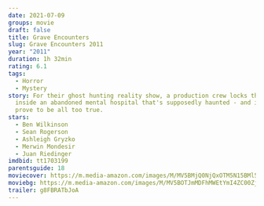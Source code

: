 ```yaml
---
date: 2021-07-09
groups: movie
draft: false
title: Grave Encounters
slug: Grave Encounters 2011
year: "2011"
duration: 1h 32min
rating: 6.1
tags:
  - Horror
  - Mystery
story: For their ghost hunting reality show, a production crew locks themselves
  inside an abandoned mental hospital that's supposedly haunted - and it might
  prove to be all too true.
stars:
  - Ben Wilkinson
  - Sean Rogerson
  - Ashleigh Gryzko
  - Merwin Mondesir
  - Juan Riedinger
imdbid: tt1703199
parentsguide: 18
moviecover: https://m.media-amazon.com/images/M/MV5BMjQ0NjQxOTM5N15BMl5BanBnXkFtZTcwNzUwMzMwNg@@._V1_FMjpg_UX628_.jpg
moviebg: https://m.media-amazon.com/images/M/MV5BOTJmMDFhMWEtYmI4ZC00ZjdhLWFlYjctNTQ5ZGVkNjM0NTExXkEyXkFqcGdeQXVyNjQ4ODE4MzQ@._V1_FMjpg_UX1280_.jpg
trailer: g8FBRATbJoA
---
```

